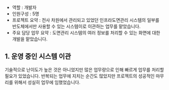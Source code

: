 - 역할 : 개발자
- 인원구성 : 5명
- 프로젝트 요약 : 전사 차원에서 관리되고 있었던 인프라도면관리 시스템의 일부를 반도체에서만 사용할 수 있는 시스템이로 이관하는 업무를 맡았습니다.
- 주요 담당 업무 요약 : 도면관리 시스템의 여러 정보를 처리할 수 있는 화면에 대한 개발을 맡았습니다.

## 1. 운영 중인 시스템 이관
기술적으로 난이도가 높은 것은 아니었지만 많은 업무량으로 인해 빠르게 업무를 처리할 필요가 있었습니다. 반복되는 업무에 지치는 순간도 많았지만 프로젝트의 성공적인 마무리를 위해서 성실히 업무에 임했었습니다.
